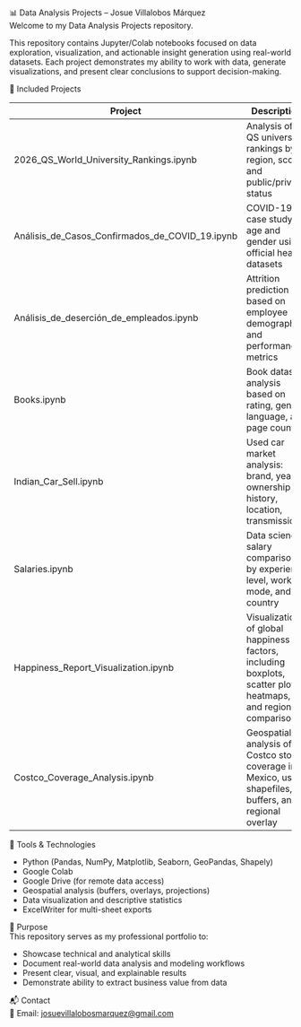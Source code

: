 📊 Data Analysis Projects – Josue Villalobos Márquez  
Welcome to my Data Analysis Projects repository.

This repository contains Jupyter/Colab notebooks focused on data exploration, visualization, and actionable insight generation using real-world datasets. Each project demonstrates my ability to work with data, generate visualizations, and present clear conclusions to support decision-making.

📁 Included Projects

| Project                                      | Description                                                                                          |
|---------------------------------------------|------------------------------------------------------------------------------------------------------|
| 2026_QS_World_University_Rankings.ipynb     | Analysis of QS university rankings by region, score, and public/private status                      |
| Análisis_de_Casos_Confirmados_de_COVID_19.ipynb | COVID-19 case study by age and gender using official health datasets                               |
| Análisis_de_deserción_de_empleados.ipynb      | Attrition prediction based on employee demographics and performance metrics                         |
| Books.ipynb                                  | Book dataset analysis based on rating, genre, language, and page count                              |
| Indian_Car_Sell.ipynb                        | Used car market analysis: brand, year, ownership history, location, transmission                    |
| Salaries.ipynb                               | Data science salary comparison by experience level, work mode, and country                          |
| Happiness_Report_Visualization.ipynb         | Visualization of global happiness factors, including boxplots, scatter plots, heatmaps, and regional comparisons |
| Costco_Coverage_Analysis.ipynb               | Geospatial analysis of Costco store coverage in Mexico, using shapefiles, buffers, and regional overlay |

🧰 Tools & Technologies

- Python (Pandas, NumPy, Matplotlib, Seaborn, GeoPandas, Shapely)
- Google Colab
- Google Drive (for remote data access)
- Geospatial analysis (buffers, overlays, projections)
- Data visualization and descriptive statistics
- ExcelWriter for multi-sheet exports

🎯 Purpose  
This repository serves as my professional portfolio to:

- Showcase technical and analytical skills  
- Document real-world data analysis and modeling workflows  
- Present clear, visual, and explainable results  
- Demonstrate ability to extract business value from data  

📬 Contact  
📧 Email: josuevillalobosmarquez@gmail.com
